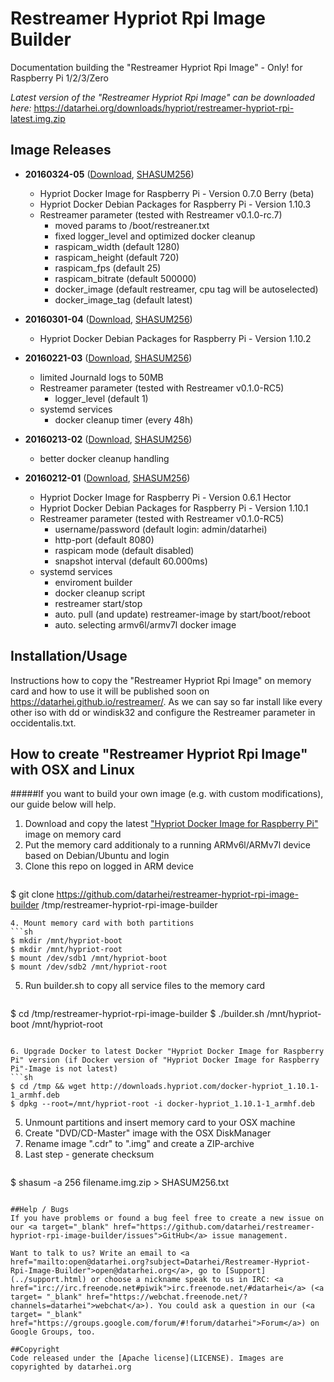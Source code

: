 # Restreamer Hypriot Rpi Image Builder
Documentation building the "Restreamer Hypriot Rpi Image" - Only! for Raspberry Pi 1/2/3/Zero

*Latest version of the "Restreamer Hypriot Rpi Image" can be downloaded here:*  <a target="_blank" href="https://datarhei.org/downloads/hypriot/restreamer-hypriot-rpi-latest.img.zip">https://datarhei.org/downloads/hypriot/restreamer-hypriot-rpi-latest.img.zip</a>  

## Image Releases

* **20160324-05** (<a target="_blank" href="https://datarhei.org/downloads/hypriot/restreamer-hypriot-rpi-20160324-05.img.zip">Download</a>, <a target="_blank" href="https://datarhei.org/downloads/hypriot/SHASUM256.txt">SHASUM256</a>)
  * Hypriot Docker Image for Raspberry Pi - Version 0.7.0 Berry (beta)
  * Hypriot Docker Debian Packages for Raspberry Pi - Version 1.10.3
  * Restreamer parameter (tested with Restreamer v0.1.0-rc.7)
    * moved params to /boot/restreaner.txt
    * fixed logger_level and optimized docker cleanup
    * raspicam_width (default 1280)
    * raspicam_height (default 720)
    * raspicam_fps (default 25)
    * raspicam_bitrate (default 500000)
    * docker_image (default restreamer, cpu tag will be autoselected)
    * docker_image_tag (default latest) 

* **20160301-04** (<a target="_blank" href="https://datarhei.org/downloads/hypriot/restreamer-hypriot-rpi-20160301-04.img.zip">Download</a>, <a target="_blank" href="https://datarhei.org/downloads/hypriot/SHASUM256.txt">SHASUM256</a>)
  * Hypriot Docker Debian Packages for Raspberry Pi - Version 1.10.2

* **20160221-03** (<a target="_blank" href="https://datarhei.org/downloads/hypriot/restreamer-hypriot-rpi-20160221-03.img.zip">Download</a>, <a target="_blank" href="https://datarhei.org/downloads/hypriot/SHASUM256.txt">SHASUM256</a>)
  * limited Journald logs to 50MB
  * Restreamer parameter (tested with Restreamer v0.1.0-RC5)
    * logger_level (default 1)
  * systemd services
    * docker cleanup timer (every 48h)

* **20160213-02** (<a target="_blank" href="https://datarhei.org/downloads/hypriot/restreamer-hypriot-rpi-20160213-02.img.zip">Download</a>, <a target="_blank" href="https://datarhei.org/downloads/hypriot/SHASUM256.txt">SHASUM256</a>)
  * better docker cleanup handling 

* **20160212-01** (<a target="_blank" href="https://datarhei.org/downloads/hypriot/restreamer-hypriot-rpi-20160212-01.img.zip">Download</a>, <a target="_blank" href="https://datarhei.org/downloads/hypriot/SHASUM256.txt">SHASUM256</a>)
  * Hypriot Docker Image for Raspberry Pi - Version 0.6.1 Hector
  * Hypriot Docker Debian Packages for Raspberry Pi - Version 1.10.1
  * Restreamer parameter (tested with Restreamer v0.1.0-RC5)
    * username/password (default login: admin/datarhei)
    * http-port (default 8080)
    * raspicam mode (default disabled)
    * snapshot interval (default 60.000ms)
  * systemd services
    * enviroment builder
    * docker cleanup script
    * restreamer start/stop
    * auto. pull (and update) restreamer-image by start/boot/reboot
    * auto. selecting armv6l/armv7l docker image

## Installation/Usage
Instructions how to copy the "Restreamer Hypriot Rpi Image" on memory card and how to use it will be published soon on <a target="_blank" href="https://datarhei.github.io/restreamer/">https://datarhei.github.io/restreamer/</a>. As we can say so far install like every other iso with dd or windisk32 and configure the Restreamer parameter in occidentalis.txt.

## How to create "Restreamer Hypriot Rpi Image" with OSX and Linux
#####If you want to build your own image (e.g. with custom modifications), our guide below will help.
1. Download and copy the latest <a target= "_blank" href="http://blog.hypriot.com/downloads/">"Hypriot Docker Image for Raspberry Pi"</a> image on memory card
2. Put the memory card additionaly to a running ARMv6l/ARMv7l device based on Debian/Ubuntu and login
3. Clone this repo on logged in ARM device
   ```sh
$ git clone https://github.com/datarhei/restreamer-hypriot-rpi-image-builder /tmp/restreamer-hypriot-rpi-image-builder

   ```
4. Mount memory card with both partitions
   ```sh
$ mkdir /mnt/hypriot-boot
$ mkdir /mnt/hypriot-root
$ mount /dev/sdb1 /mnt/hypriot-boot
$ mount /dev/sdb2 /mnt/hypriot-root
   ```

5. Run builder.sh to copy all service files to the memory card
   ```sh
$ cd /tmp/restreamer-hypriot-rpi-image-builder
$ ./builder.sh /mnt/hypriot-boot /mnt/hypriot-root
   ```

6. Upgrade Docker to latest Docker "Hypriot Docker Image for Raspberry Pi" version (if Docker version of "Hypriot Docker Image for Raspberry Pi"-Image is not latest)
   ```sh
$ cd /tmp && wget http://downloads.hypriot.com/docker-hypriot_1.10.1-1_armhf.deb
$ dpkg --root=/mnt/hypriot-root -i docker-hypriot_1.10.1-1_armhf.deb
   ```

5. Unmount partitions and insert memory card to your OSX machine
6. Create "DVD/CD-Master" image with the OSX DiskManager
7. Rename image ".cdr" to ".img" and create a ZIP-archive
8. Last step - generate checksum   
   ```sh
$ shasum -a 256 filename.img.zip > SHASUM256.txt

   ```

##Help / Bugs
If you have problems or found a bug feel free to create a new issue on our <a target="_blank" href="https://github.com/datarhei/restreamer-hypriot-rpi-image-builder/issues">GitHub</a> issue management.

Want to talk to us? Write an email to <a href="mailto:open@datarhei.org?subject=Datarhei/Restreamer-Hypriot-Rpi-Image-Builder">open@datarhei.org</a>, go to [Support](../support.html) or choose a nickname speak to us in IRC: <a href="irc://irc.freenode.net#piwik">irc.freenode.net/#datarhei</a> (<a target= "_blank" href="https://webchat.freenode.net/?channels=datarhei">webchat</a>). You could ask a question in our (<a target= "_blank" href="https://groups.google.com/forum/#!forum/datarhei">Forum</a>) on Google Groups, too.

##Copyright
Code released under the [Apache license](LICENSE). Images are copyrighted by datarhei.org
